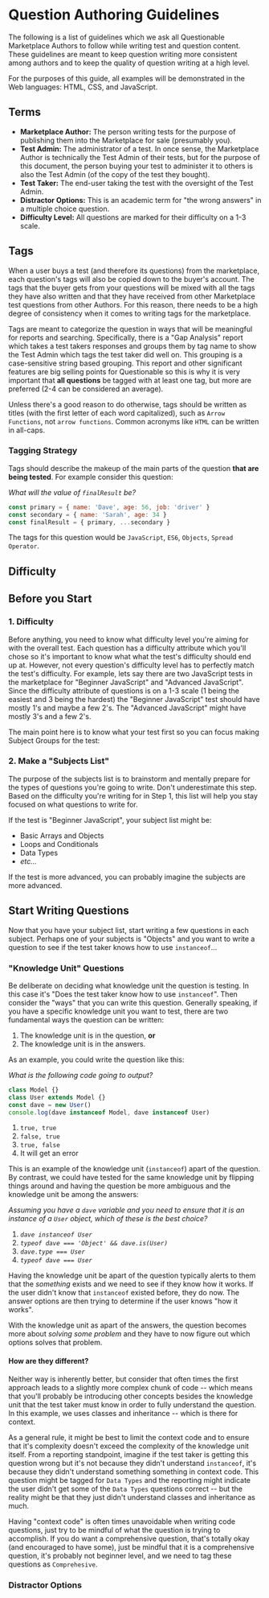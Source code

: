 # Question Authoring Guidelines

The following is a list of guidelines which we ask all Questionable Marketplace Authors to follow while writing test and question content. These guidelines are meant to keep question writing more consistent among authors and to keep the quality of question writing at a high level.

For the purposes of this guide, all examples will be demonstrated in the Web languages: HTML, CSS, and JavaScript.

## Terms

- **Marketplace Author:** The person writing tests for the purpose of publishing them into the Marketplace for sale (presumably you).
- **Test Admin:** The administrator of a test. In once sense, the Marketplace Author is technically the Test Admin of their tests, but for the purpose of this document, the person buying your test to administer it to others is also the Test Admin (of the copy of the test they bought).
- **Test Taker:** The end-user taking the test with the oversight of the Test Admin.
- **Distractor Options:** This is an academic term for "the wrong answers" in a multiple choice question.
- **Difficulty Level:** All questions are marked for their difficulty on a 1-3 scale.

## Tags

When a user buys a test (and therefore its questions) from the marketplace, each question's tags will also be copied down to the buyer's account. The tags that the buyer gets from your questions will be mixed with all the tags they have also written and that they have received from other Marketplace test questions from other Authors. For this reason, there needs to be a high degree of consistency when it comes to writing tags for the marketplace.

Tags are meant to categorize the question in ways that will be meaningful for reports and searching. Specifically, there is a "Gap Analysis" report which takes a test takers responses and groups them by tag name to show the Test Admin which tags the test taker did well on. This grouping is a case-sensitive string based grouping. This report and other significant features are big selling points for Questionable so this is why it is very important that **all questions** be tagged with at least one tag, but more are preferred (2-4 can be considered an average).

Unless there's a good reason to do otherwise, tags should be written as titles (with the first letter of each word capitalized), such as `Arrow Functions`, not `arrow functions`. Common acronyms like `HTML` can be written in all-caps.

### Tagging Strategy

Tags should describe the makeup of the main parts of the question **that are being tested**. For example consider this question:

_What will the value of `finalResult` be?_

```js
const primary = { name: 'Dave', age: 56, job: 'driver' }
const secondary = { name: 'Sarah', age: 34 }
const finalResult = { primary, ...secondary }
```

The tags for this question would be `JavaScript`, `ES6`, `Objects`, `Spread Operator`.



## Difficulty




## Before you Start

### 1. Difficulty

Before anything, you need to know what difficulty level you're aiming for with the overall test. Each question has a difficulty attribute which you'll chose so it's important to know what what the test's difficulty should end up at. However, not every question's difficulty level has to perfectly match the test's difficulty. For example, lets say there are two JavaScript tests in the marketplace for "Beginner JavaScript" and "Advanced JavaScript". Since the difficulty attribute of questions is on a 1-3 scale (1 being the easiest and 3 being the hardest) the "Beginner JavaScript" test should have mostly 1's and maybe a few 2's. The "Advanced JavaScript" might have mostly 3's and a few 2's.

The main point here is to know what your test first so you can focus making Subject Groups for the test:

### 2. Make a "Subjects List"

The purpose of the subjects list is to brainstorm and mentally prepare for the types of questions you're going to write. Don't underestimate this step. Based on the difficulty you're writing for in Step 1, this list will help you stay focused on what questions to write for.

If the test is "Beginner JavaScript", your subject list might be:
- Basic Arrays and Objects
- Loops and Conditionals
- Data Types
- _etc..._

If the test is more advanced, you can probably imagine the subjects are more advanced.


## Start Writing Questions

Now that you have your subject list, start writing a few questions in each subject. Perhaps one of your subjects is "Objects" and you want to write a question to see if the test taker knows how to use `instanceof`...

### "Knowledge Unit" Questions

Be deliberate on deciding what knowledge unit the question is testing. In this case it's "Does the test taker know how to use `instanceof`". Then consider the "ways" that you can write this question. Generally speaking, if you have a specific knowledge unit you want to test, there are two fundamental ways the question can be written:

1. The knowledge unit is in the question, **or**
2. The knowledge unit is in the answers.

As an example, you could write the question like this:

_What is the following code going to output?_

```js
class Model {}
class User extends Model {}
const dave = new User()
console.log(dave instanceof Model, dave instanceof User)
```

1. `true, true`
2. `false, true`
3. `true, false`
4. It will get an error

This is an example of the knowledge unit (`instanceof`) apart of the question. By contrast, we could have tested for the same knowledge unit by flipping things around and having the question be more ambiguous and the knowledge unit be among the answers:

_Assuming you have a `dave` variable and you need to ensure that it is an instance of a `User` object, which of these is the best choice?_

1. _`dave instanceof User`_
2. _`typeof dave === 'Object' && dave.is(User)`_
3. _`dave.type === User`_
4. _`typeof dave === User`_

Having the knowledge unit be apart of the question typically alerts to them that the _something_ exists and we need to see if they know how it works. If the user didn't know that `instanceof` existed before, they do now. The answer options are then trying to determine if the user knows "how it works".

With the knowledge unit as apart of the answers, the question becomes more about _solving some problem_ and they have to now figure out which options solves that problem.

#### How are they different?

Neither way is inherently better, but consider that often times the first approach leads to a slightly more complex chunk of code -- which means that you'll probably be introducing other concepts besides the knowledge unit that the test taker must know in order to fully understand the question. In this example, we uses classes and inheritance -- which is there for context.

As a general rule, it might be best to limit the context code and to ensure that it's complexity doesn't exceed the complexity of the knowledge unit itself. From a reporting standpoint, imagine if the test taker is getting this question wrong but it's not because they didn't understand `instanceof`, it's because they didn't understand something something in context code. This question might be tagged for `Data Types` and the reporting might indicate the user didn't get some of the `Data Types` questions correct -- but the reality might be that they just didn't understand classes and inheritance as much.

Having "context code" is often times unavoidable when writing code questions, just try to be mindful of what the question is trying to accomplish. If you do want a comprehensive question, that's totally okay (and encouraged to have some), just be mindful that it is a comprehensive question, it's probably not beginner level, and we need to tag these questions as `Comprehesive`.

### Distractor Options
